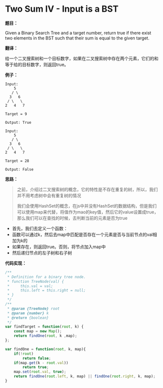 # Two Sum IV - Input is a BST

**题目：**

Given a Binary Search Tree and a target number, return true if there exist two elements in the BST such that their sum is equal to the given target.

**翻译：**

给一个二叉搜索树和一个目标数字，如果在二叉搜索树中存在两个元素，它们的和等于给的目标数字，则返回true。

**例子：**

```
Input: 
    5
   / \
  3   6
 / \   \
2   4   7

Target = 9

Output: True
```

```
Input: 
    5
   / \
  3   6
 / \   \
2   4   7

Target = 28

Output: False
```

**思路：**

> 之前，介绍过二叉搜索树的概念，它的特性是不存在重复的树，所以，我们并不用考虑树中会有重复树的情况
>
> 我们会使用HashSet的概念，在js中并没有HashSet的数据结构，但是我们可以使用map来代替，将值作为mao的key值，然后它的value设置成true，那么我们可以在查找的时候，去判断当前的元素是否为true

* 首先，我们去定义一个函数：
* 函数可以通过k，然后去map中匹配是否存在一个元素是否与当前节点的val相加为k的
* 如果存在，则返回true。否则，将节点加入map中
* 然后递归节点的左子树和右子树



**代码实现：**

```javascript
/**
 * Definition for a binary tree node.
 * function TreeNode(val) {
 *     this.val = val;
 *     this.left = this.right = null;
 * }
 */
/**
 * @param {TreeNode} root
 * @param {number} k
 * @return {boolean}
 */
var findTarget = function(root, k) {
    const map = new Map();
    return findOne(root, k ,map);
};

var findOne = function(root, k, map){
    if(!root)
        return false;
    if(map.get(k - root.val))
        return true;
    map.set(root.val, true);
    return findOne(root.left, k, map) || findOne(root.right, k, map);
}
```

